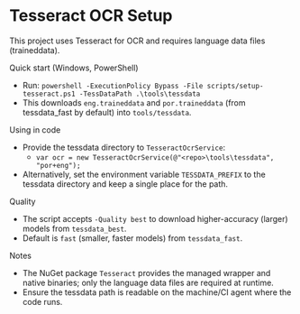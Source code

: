 Tesseract OCR Setup
===================

This project uses Tesseract for OCR and requires language data files (traineddata).

Quick start (Windows, PowerShell)
- Run: `powershell -ExecutionPolicy Bypass -File scripts/setup-tesseract.ps1 -TessDataPath .\tools\tessdata`
- This downloads `eng.traineddata` and `por.traineddata` (from tessdata_fast by default) into `tools/tessdata`.

Using in code
- Provide the tessdata directory to `TesseractOcrService`:
  - `var ocr = new TesseractOcrService(@"<repo>\tools\tessdata", "por+eng");`
- Alternatively, set the environment variable `TESSDATA_PREFIX` to the tessdata directory and keep a single place for the path.

Quality
- The script accepts `-Quality best` to download higher-accuracy (larger) models from `tessdata_best`.
- Default is `fast` (smaller, faster models) from `tessdata_fast`.

Notes
- The NuGet package `Tesseract` provides the managed wrapper and native binaries; only the language data files are required at runtime.
- Ensure the tessdata path is readable on the machine/CI agent where the code runs.

